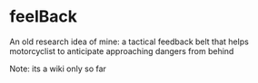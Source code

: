 # feelBack
An old research idea of mine: a tactical feedback belt that helps motorcyclist to anticipate approaching dangers from behind

Note: its a wiki only so far
